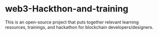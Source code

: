 # web3-Hackthon-and-training
This is an open-source project that puts together relevant learning resources, trainings, and hackathon for blockchain developers/designers.
